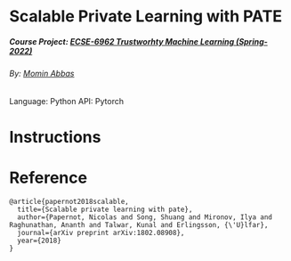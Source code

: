 # Scalable Private Learning with PATE
##### Course Project: [ECSE-6962 Trustworhty Machine Learning (Spring-2022)](https://piazza.com/class/ky4olbgarmr2du)
###### By: [Momin Abbas](https://mominabbas.github.io/)



Language: Python
API: Pytorch

# Instructions


# Reference
```
@article{papernot2018scalable,
  title={Scalable private learning with pate},
  author={Papernot, Nicolas and Song, Shuang and Mironov, Ilya and Raghunathan, Ananth and Talwar, Kunal and Erlingsson, {\'U}lfar},
  journal={arXiv preprint arXiv:1802.08908},
  year={2018}
}
```

